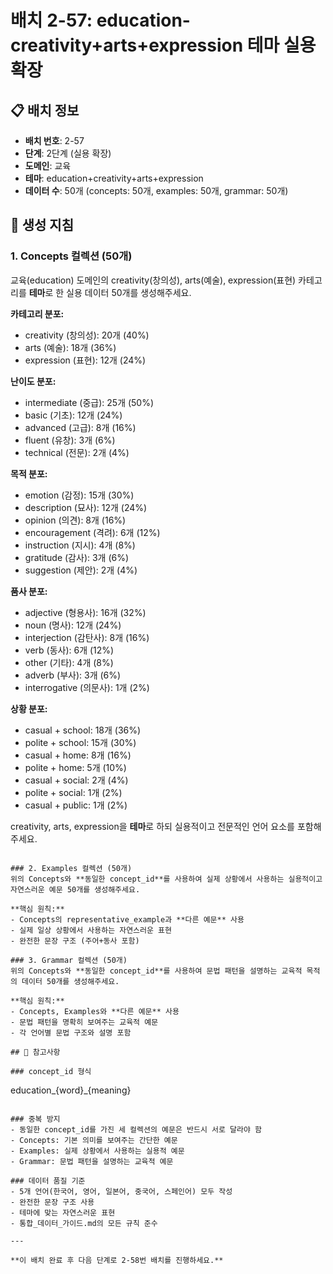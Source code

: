 # 배치 2-57: education-creativity+arts+expression 테마 실용 확장

## 📋 배치 정보
- **배치 번호**: 2-57
- **단계**: 2단계 (실용 확장)
- **도메인**: 교육
- **테마**: education+creativity+arts+expression
- **데이터 수**: 50개 (concepts: 50개, examples: 50개, grammar: 50개)

## 🎯 생성 지침

### 1. Concepts 컬렉션 (50개)
교육(education) 도메인의 creativity(창의성), arts(예술), expression(표현) 카테고리를 **테마**로 한 실용 데이터 50개를 생성해주세요.

**카테고리 분포:**
- creativity (창의성): 20개 (40%)
- arts (예술): 18개 (36%)
- expression (표현): 12개 (24%)

**난이도 분포:**
- intermediate (중급): 25개 (50%)
- basic (기초): 12개 (24%)
- advanced (고급): 8개 (16%)
- fluent (유창): 3개 (6%)
- technical (전문): 2개 (4%)

**목적 분포:**
- emotion (감정): 15개 (30%)
- description (묘사): 12개 (24%)
- opinion (의견): 8개 (16%)
- encouragement (격려): 6개 (12%)
- instruction (지시): 4개 (8%)
- gratitude (감사): 3개 (6%)
- suggestion (제안): 2개 (4%)

**품사 분포:**
- adjective (형용사): 16개 (32%)
- noun (명사): 12개 (24%)
- interjection (감탄사): 8개 (16%)
- verb (동사): 6개 (12%)
- other (기타): 4개 (8%)
- adverb (부사): 3개 (6%)
- interrogative (의문사): 1개 (2%)

**상황 분포:**
- casual + school: 18개 (36%)
- polite + school: 15개 (30%)
- casual + home: 8개 (16%)
- polite + home: 5개 (10%)
- casual + social: 2개 (4%)
- polite + social: 1개 (2%)
- casual + public: 1개 (2%)

creativity, arts, expression을 **테마**로 하되 실용적이고 전문적인 언어 요소를 포함해주세요.

```

### 2. Examples 컬렉션 (50개)
위의 Concepts와 **동일한 concept_id**를 사용하여 실제 상황에서 사용하는 실용적이고 자연스러운 예문 50개를 생성해주세요.

**핵심 원칙:**
- Concepts의 representative_example과 **다른 예문** 사용
- 실제 일상 상황에서 사용하는 자연스러운 표현
- 완전한 문장 구조 (주어+동사 포함)

### 3. Grammar 컬렉션 (50개)
위의 Concepts와 **동일한 concept_id**를 사용하여 문법 패턴을 설명하는 교육적 목적의 데이터 50개를 생성해주세요.

**핵심 원칙:**
- Concepts, Examples와 **다른 예문** 사용
- 문법 패턴을 명확히 보여주는 교육적 예문
- 각 언어별 문법 구조와 설명 포함

## 📝 참고사항

### concept_id 형식
```
education_{word}_{meaning}
```

### 중복 방지
- 동일한 concept_id를 가진 세 컬렉션의 예문은 반드시 서로 달라야 함
- Concepts: 기본 의미를 보여주는 간단한 예문
- Examples: 실제 상황에서 사용하는 실용적 예문  
- Grammar: 문법 패턴을 설명하는 교육적 예문

### 데이터 품질 기준
- 5개 언어(한국어, 영어, 일본어, 중국어, 스페인어) 모두 작성
- 완전한 문장 구조 사용
- 테마에 맞는 자연스러운 표현
- 통합_데이터_가이드.md의 모든 규칙 준수

---

**이 배치 완료 후 다음 단계로 2-58번 배치를 진행하세요.**